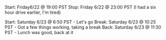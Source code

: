 Start: Friday6/22 @ 19:00 PST
Stop: Friday 6/22 @ 23:00 PST (I had a six hour drive earlier, I'm tired)

Start: Saturday 6/23 @ 6:50 PST - Let's go
Break: Saturday 6/23 @ 10:25 PST - Got a few things working, taking a break
Back: Saturday 6/23 @ 11:30 PST - Lunch was good, back at it